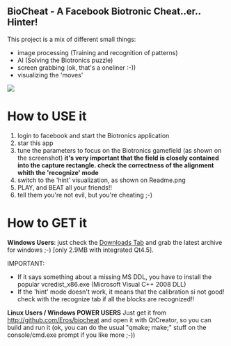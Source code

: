 BioCheat - A Facebook Biotronic Cheat..er.. Hinter!
---------------------------------------------------

This project is a mix of different small things:

- image processing (Training and recognition of patterns)
- AI (Solving the Biotronics puzzle)
- screen grabbing (ok, that's a oneliner :-))
- visualizing the 'moves'

<div><img src="http://github.com/fagas/biocheat/blob?path[]=screenshot.png&raw=true"></div>

How to USE it
=============

 1. login to facebook and start the Biotronics application
 2. star this app
 3. tune the parameters to focus on the Biotronics gamefield (as shown on the screenshot) **it's very important that the field is closely contained into the capture rectangle. check the correctness of the alignment whith the 'recognize' mode**
 4. switch to the 'hint' visualization, as shown on Readme.png
 5. PLAY, and BEAT all your friends!!
 6. tell them you're not evil, but you're cheating ;-)

How to GET it
=============

**Windows Users**: just check the [Downloads Tab](http://github.com/fagas/biocheat/downloads)
and grab the latest archive for windows ;-) [only 2.9MB with integrated Qt4.5].  

IMPORTANT:

- If it says something about a missing MS DDL, you have to install the popular vcredist_x86.exe (Microsoft Visual C++ 2008 DLL)
- If the 'hint' mode doesn't work, it means that the calibration si not good! check with the recognize tab if all the blocks are recognized!!

**Linux Users / Windows POWER USERS**
Just get it from http://github.com/Eros/biocheat and open it with QtCreator,
so you can build and run it (ok, you can do the usual "qmake; make;" stuff
on the console/cmd.exe prompt if you like more ;-))
